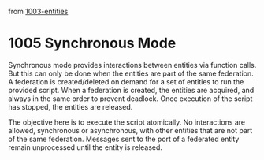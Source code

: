 from [1003-entities](1003-entities.md)
# 1005 Synchronous Mode
Synchronous mode provides interactions between entities via function calls. But this can only be done when the entities are part of the same federation. A federation is created/deleted on demand for a set of entities to run the provided script. When a federation is created, the entities are acquired, and always in the same order to prevent deadlock. Once execution of the script has stopped, the entities are released. 

The objective here is to execute the script atomically. No interactions are allowed, synchronous or asynchronous, with other entities that are not part of the same federation. Messages sent to the port of a federated entity remain unprocessed until the entity is released.